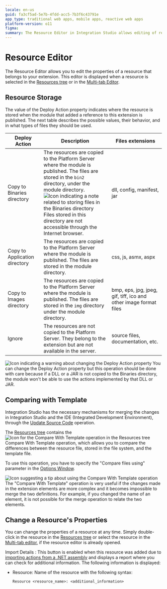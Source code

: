 ```yaml
---
locale: en-us
guid: fa3cf5ad-5e7b-4fdd-acc5-7b3f6c43791e
app_type: traditional web apps, mobile apps, reactive web apps
platform-version: o11
figma:
summary: The Resource Editor in Integration Studio allows editing of resource properties and defines how resources are stored when an extension's module is published
---
```

# Resource Editor

The Resource Editor allows you to edit the properties of a resource that belongs to your extension. This editor is displayed when a resource is selected in the [Resources tree](<../resources-tree.md>) or in the [Multi-tab Editor](<../multi-tab-editors.md>).

## Resource Storage

The value of the Deploy Action property indicates where the resource is stored when the module that added a reference to this extension is published. The next table describes the possible values, their behavior, and in what types of files they should be used.  

|Deploy Action|Description|Files extensions|
|--- |--- |--- |
|Copy to Binaries directory|The resources are copied to the Platform Server where the module is published. The files are stored in the `bin2` directory, under the module directory.<br/>![Icon indicating a note related to storing files in the Binaries directory](images/note.gif "Note Icon") Files stored in this directory are not accessible through the Internet browser.|dll, config, manifest, jar|
|Copy to Application directory|The resources are copied to the Platform Server where the module is published. The files are stored in the module directory.|css, js, asmx, aspx|
|Copy to Images directory|The resources are copied to the Platform Server where the module is published. The files are stored in the `img` directory under the module directory.|bmp, eps, jpg, jpeg, gif, tiff, ico and other image format files|
|Ignore|The resources are not copied to the Platform Server. They belong to the extension but are not available in the server.|source files, documentation, etc.|

![Icon indicating a warning about changing the Deploy Action property](images/warning.gif "Warning Icon") You can change the Deploy Action property but this operation should be done with care because if a DLL or a JAR is not copied to the Binaries directory, the module won't be able to use the actions implemented by that DLL or JAR.

## Comparing with Template

Integration Studio has the necessary mechanisms for merging the changes in Integration Studio and the IDE (Integrated Development Environment), through the [Update Source Code](<../../../extensibility-and-integration/integration-studio/extension-life-cycle/extension-update-source-code.md>) operation.

The [Resources tree](<../resources-tree.md>) contains the ![Icon for the Compare With Template operation in the Resources tree](images/resource-compare.gif "Resource Compare Icon") Compare With Template operation, which allows you to compare the differences between the resource file, stored in the file system, and the template file.

To use this operation, you have to specify the "Compare files using" parameter in the [Options Window](<../menu/edit/options.md>).

![Icon suggesting a tip about using the Compare With Template operation](images/tip.gif "Tip Icon") The "Compare With Template" operation is very useful if the changes made in the extension elements are more complex and it becomes impossible to merge the two definitions. For example, if you changed the name of an element, it is not possible for the merge operation to relate the two elements.

## Change a Resource's Properties

You can change the properties of a resource at any time. Simply double-click in the resource in the [Resources tree](<../resources-tree.md>) or select the resource in the [Multi-tab editor](<../multi-tab-editors.md>), if the resource editor is already opened.

Import Details
:   This button is enabled when this resource was added due to [importing actions from a .NET assembly](<../../../extensibility-and-integration/integration-studio/managing-extensions/net-assembly-import-action.md>) and displays a report where you can check for additional information. The following information is displayed:

* Resource: Name of the resource with the following syntax:

    `Resource <resource_name>: <additional_information>`
